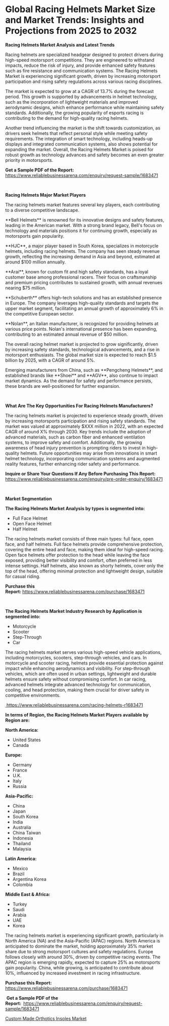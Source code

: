 <p><h1>Global Racing Helmets Market Size and Market Trends: Insights and Projections from 2025 to 2032</h1></p><p><strong>Racing Helmets Market Analysis and Latest Trends</strong></p>
<p><p>Racing helmets are specialized headgear designed to protect drivers during high-speed motorsport competitions. They are engineered to withstand impacts, reduce the risk of injury, and provide enhanced safety features such as fire resistance and communication systems. The Racing Helmets Market is experiencing significant growth, driven by increasing motorsport participation and rising safety regulations across various racing disciplines. </p><p>The market is expected to grow at a CAGR of 13.7% during the forecast period. This growth is supported by advancements in helmet technology, such as the incorporation of lightweight materials and improved aerodynamic designs, which enhance performance while maintaining safety standards. Additionally, the growing popularity of esports racing is contributing to the demand for high-quality racing helmets.</p><p>Another trend influencing the market is the shift towards customization, as drivers seek helmets that reflect personal style while meeting safety requirements. The integration of smart technology, including heads-up displays and integrated communication systems, also shows potential for expanding the market. Overall, the Racing Helmets Market is poised for robust growth as technology advances and safety becomes an even greater priority in motorsports.</p></p>
<p><strong>Get a Sample PDF of the Report:&nbsp;</strong> <a href="https://www.reliablebusinessarena.com/enquiry/request-sample/1683471?utm_campaign=3214&utm_medium=2&utm_source=Github&utm_content=ia&utm_term=04042025&utm_id=racing-helmets">https://www.reliablebusinessarena.com/enquiry/request-sample/1683471</a></p>
<p>&nbsp;</p>
<p><strong>Racing Helmets Major Market Players</strong></p>
<p><p>The racing helmets market features several key players, each contributing to a diverse competitive landscape. </p><p>**Bell Helmets** is renowned for its innovative designs and safety features, leading in the American market. With a strong brand legacy, Bell's focus on technology and materials positions it for continuing growth, especially as motorsports gain popularity.</p><p>**HJC**, a major player based in South Korea, specializes in motorcycle helmets, including racing helmets. The company has seen steady revenue growth, reflecting the increasing demand in Asia and beyond, estimated at around $100 million annually. </p><p>**Arai**, known for custom fit and high safety standards, has a loyal customer base among professional racers. Their focus on craftsmanship and premium pricing contributes to sustained growth, with annual revenues nearing $75 million.</p><p>**Schuberth** offers high-tech solutions and has an established presence in Europe. The company leverages high-quality standards and targets the upper market segment, facilitating an annual growth of approximately 6% in the competitive European sector.</p><p>**Nolan**, an Italian manufacturer, is recognized for providing helmets at various price points. Nolan's international presence has been expanding, contributing to an estimated annual revenue of $50 million.</p><p>The overall racing helmet market is projected to grow significantly, driven by increasing safety standards, technological advancements, and a rise in motorsport enthusiasts. The global market size is expected to reach $1.5 billion by 2025, with a CAGR of around 5%. </p><p>Emerging manufacturers from China, such as **Pengcheng Helmets**, and established brands like **Shoei** and **AGV**, also continue to impact market dynamics. As the demand for safety and performance persists, these brands are well-positioned for further expansion.</p></p>
<p>&nbsp;</p>
<p><strong>What Are The Key Opportunities For Racing Helmets Manufacturers?</strong></p>
<p><p>The racing helmets market is projected to experience steady growth, driven by increasing motorsports participation and rising safety standards. The market was valued at approximately $XXX million in 2022, with an expected CAGR of around X% through 2030. Key trends include the adoption of advanced materials, such as carbon fiber and enhanced ventilation systems, to improve safety and comfort. Additionally, the growing awareness of head injury prevention is prompting riders to invest in high-quality helmets. Future opportunities may arise from innovations in smart helmet technology, incorporating communication systems and augmented reality features, further enhancing rider safety and performance.</p></p>
<p><strong>Inquire or Share Your Questions If Any Before Purchasing This Report:</strong> <a href="https://www.reliablebusinessarena.com/enquiry/pre-order-enquiry/1683471?utm_campaign=3214&utm_medium=2&utm_source=Github&utm_content=ia&utm_term=04042025&utm_id=racing-helmets">https://www.reliablebusinessarena.com/enquiry/pre-order-enquiry/1683471</a></p>
<p>&nbsp;</p>
<p><strong>Market Segmentation</strong></p>
<p><strong>The Racing Helmets Market Analysis by types is segmented into:</strong></p>
<p><ul><li>Full Face Helmet</li><li>Open Face Helmet</li><li>Half Helmet</li></ul></p>
<p><p>The racing helmets market consists of three main types: full face, open face, and half helmets. Full face helmets provide comprehensive protection, covering the entire head and face, making them ideal for high-speed racing. Open face helmets offer protection to the head while leaving the face exposed, providing better visibility and comfort, often preferred in less intense settings. Half helmets, also known as shorty helmets, cover only the top of the head, offering minimal protection and lightweight design, suitable for casual riding.</p></p>
<p><strong>Purchase this Report:&nbsp;</strong><a href="https://www.reliablebusinessarena.com/purchase/1683471?utm_campaign=3214&utm_medium=2&utm_source=Github&utm_content=ia&utm_term=04042025&utm_id=racing-helmets">https://www.reliablebusinessarena.com/purchase/1683471</a></p>
<p>&nbsp;</p>
<p><strong>The Racing Helmets Market Industry Research by Application is segmented into:</strong></p>
<p><ul><li>Motorcycle</li><li>Scooter</li><li>Step-Through</li><li>Car</li></ul></p>
<p><p>The racing helmets market serves various high-speed vehicle applications, including motorcycles, scooters, step-through vehicles, and cars. In motorcycle and scooter racing, helmets provide essential protection against impact while enhancing aerodynamics and visibility. For step-through vehicles, which are often used in urban settings, lightweight and durable helmets ensure safety without compromising comfort. In car racing, advanced helmets integrate advanced technology for communication, cooling, and head protection, making them crucial for driver safety in competitive environments.</p></p>
<p><a href="https://www.reliablebusinessarena.com/racing-helmets-r1683471?utm_campaign=3214&utm_medium=2&utm_source=Github&utm_content=ia&utm_term=04042025&utm_id=racing-helmets">&nbsp;https://www.reliablebusinessarena.com/racing-helmets-r1683471</a></p>
<p><strong>In terms of Region, the Racing Helmets Market Players available by Region are:</strong></p>
<p>
    <p> <strong> North America: </strong>
        <ul>
            <li>United States</li>
            <li>Canada</li>
        </ul>
        </p> 
    <p> <strong> Europe: </strong>
        <ul>
            <li>Germany</li>
            <li>France</li>
            <li>U.K.</li>
            <li>Italy</li>
            <li>Russia</li>
        </ul>
        </p> 
    <p> <strong> Asia-Pacific: </strong>
        <ul>
            <li>China</li>
            <li>Japan</li>
            <li>South Korea</li>
            <li>India</li>
            <li>Australia</li>
            <li>China Taiwan</li>
            <li>Indonesia</li>
            <li>Thailand</li>
            <li>Malaysia</li>
        </ul>
        </p> 
    <p> <strong> Latin America: </strong>
        <ul>
            <li>Mexico</li>
            <li>Brazil</li>
            <li>Argentina Korea</li>
            <li>Colombia</li>
        </ul>
        </p> 
    <p> <strong> Middle East & Africa: </strong>
        <ul>
            <li>Turkey</li>
            <li>Saudi</li>
            <li>Arabia</li>
            <li>UAE</li>
            <li>Korea</li>
        </ul>
    </p>
    </p>
<p><p>The racing helmets market is experiencing significant growth, particularly in North America (NA) and the Asia-Pacific (APAC) regions. North America is anticipated to dominate the market, holding approximately 35% market share due to strong motorsport cultures and safety regulations. Europe follows closely with around 30%, driven by competitive racing events. The APAC region is emerging rapidly, expected to capture 25% as motorsports gain popularity. China, while growing, is anticipated to contribute about 10%, influenced by increased investment in racing infrastructure.</p></p>
<p><strong>Purchase this Report: </strong><a href="https://www.reliablebusinessarena.com/purchase/1683471?utm_campaign=3214&utm_medium=2&utm_source=Github&utm_content=ia&utm_term=04042025&utm_id=racing-helmets">https://www.reliablebusinessarena.com/purchase/1683471</a></p>
<p>&nbsp;<strong>Get a Sample PDF of the Report:&nbsp;&nbsp;</strong><a href="https://www.reliablebusinessarena.com/enquiry/request-sample/1683471?utm_campaign=3214&utm_medium=2&utm_source=Github&utm_content=ia&utm_term=04042025&utm_id=racing-helmets">https://www.reliablebusinessarena.com/enquiry/request-sample/1683471</a></p>
<p><strong></strong></p>
<p><p><a href="https://github.com/boccalyver5k/Market-Research-Report-List-1/blob/main/custom-made-orthotics-insoles-market.md?utm_campaign=3214&utm_medium=2&utm_source=Github&utm_content=ia&utm_term=04042025&utm_id=racing-helmets">Custom Made Orthotics Insoles Market</a></p></p>